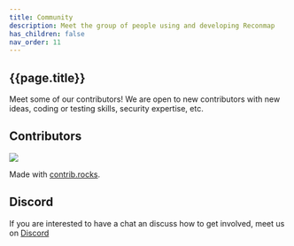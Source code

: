 ```yaml
---
title: Community
description: Meet the group of people using and developing Reconmap
has_children: false
nav_order: 11
---
```


## {{page.title}}

Meet some of our contributors! We are open to new contributors with new ideas, coding or testing skills, security expertise, etc.

## Contributors

<a href="https://github.com/CervantesSec/cervantes/graphs/contributors">
  <img src="https://contrib.rocks/image?repo=CervantesSec/cervantes" />
</a>

Made with [contrib.rocks](https://contrib.rocks).

## Discord

If you are interested to have a chat an discuss how to get involved, meet us on [Discord](https://discord.gg/BvzNjT3Qzc) 